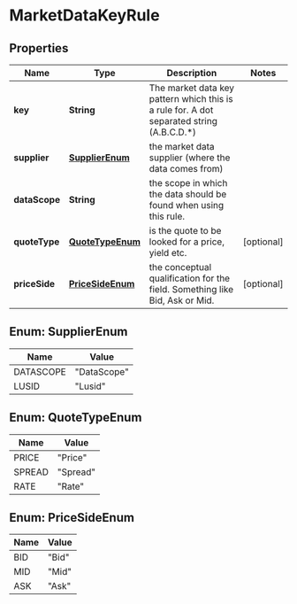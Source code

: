 
# MarketDataKeyRule

## Properties
Name | Type | Description | Notes
------------ | ------------- | ------------- | -------------
**key** | **String** | The market data key pattern which this is a rule for. A dot separated string (A.B.C.D.*) | 
**supplier** | [**SupplierEnum**](#SupplierEnum) | the market data supplier (where the data comes from) | 
**dataScope** | **String** | the scope in which the data should be found when using this rule. | 
**quoteType** | [**QuoteTypeEnum**](#QuoteTypeEnum) | is the quote to be looked for a price, yield etc. |  [optional]
**priceSide** | [**PriceSideEnum**](#PriceSideEnum) | the conceptual qualification for the field. Something like Bid, Ask or Mid. |  [optional]


<a name="SupplierEnum"></a>
## Enum: SupplierEnum
Name | Value
---- | -----
DATASCOPE | &quot;DataScope&quot;
LUSID | &quot;Lusid&quot;


<a name="QuoteTypeEnum"></a>
## Enum: QuoteTypeEnum
Name | Value
---- | -----
PRICE | &quot;Price&quot;
SPREAD | &quot;Spread&quot;
RATE | &quot;Rate&quot;


<a name="PriceSideEnum"></a>
## Enum: PriceSideEnum
Name | Value
---- | -----
BID | &quot;Bid&quot;
MID | &quot;Mid&quot;
ASK | &quot;Ask&quot;



